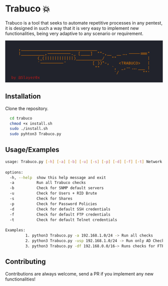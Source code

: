 
# Trabuco 💥

Trabuco is a tool that seeks to automate repetitive processes in any pentest, it is designed in such a way that it is very easy to implement new functionalities, being very adaptive to any scenario or requirement.

<p align="center">
    <img src="Image/readme.png" alt="Banner Scapy">
</p>

## Installation

Clone the repository.

```bash
  cd trabuco
  chmod +x install.sh
  sudo ./install.sh
  sudo pyhton3 Trabuco.py
```
    
## Usage/Examples

```bash
usage: Trabuco.py [-h] [-a] [-b] [-u] [-s] [-p] [-d] [-f] [-t] Network

options:
  -h, --help  show this help message and exit
  -a          Run all Trabuco checks
  -b          Check for SNMP default servers
  -u          Check for Users + RID Brute
  -s          Check for Shares
  -p          Check for Password Policies
  -d          Check for default SSH credentials
  -f          Check for default FTP credentials
  -t          Check for default Telnet credentials

Examples:
         1. python3 Trabuco.py -a 192.168.1.0/24 -> Run all checks
         2. python3 Trabuco.py -usp 192.168.1.0/24 -> Run only AD Checks
         3. python3 Trabuco.py -df 192.168.0.0/16-> Runs checks for FTP/SSH Default Creds

```


## Contributing

Contributions are always welcome, send a PR if you implement any new functionalities!
